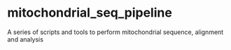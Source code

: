 # mitochondrial_seq_pipeline
A series of scripts and tools to perform mitochondrial sequence, alignment and analysis
